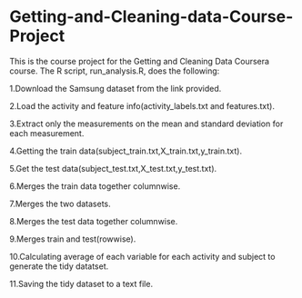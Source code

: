 # Getting-and-Cleaning-data-Course-Project

This is the course project for the Getting and Cleaning Data Coursera course. The R script, run_analysis.R, does the following:


1.Download the Samsung dataset from the link provided.

2.Load the activity and feature info(activity_labels.txt and features.txt).

3.Extract only the measurements on the mean and standard deviation for each measurement.

4.Getting the train data(subject_train.txt,X_train.txt,y_train.txt).

5.Get the test data(subject_test.txt,X_test.txt,y_test.txt).

6.Merges the train data together columnwise.

7.Merges the two datasets.

8.Merges the test data together columnwise.

9.Merges train and test(rowwise).

10.Calculating average of each variable for each activity and subject to generate the tidy datatset.

11.Saving the tidy dataset to a text file.
